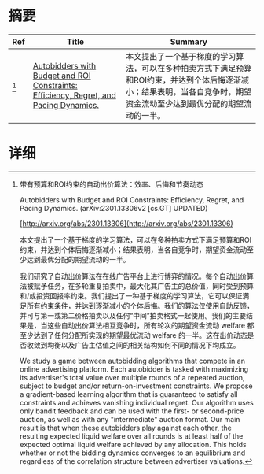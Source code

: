 # 摘要

| Ref | Title | Summary |
| --- | --- | --- |
| [^1] | [Autobidders with Budget and ROI Constraints: Efficiency, Regret, and Pacing Dynamics.](http://arxiv.org/abs/2301.13306) | 本文提出了一个基于梯度的学习算法，可以在多种拍卖方式下满足预算和ROI约束，并达到个体后悔逐渐减小；结果表明，当各自竞争时，期望资金流动至少达到最优分配的期望流动的一半。 |

# 详细

[^1]: 带有预算和ROI约束的自动出价算法：效率、后悔和节奏动态

    Autobidders with Budget and ROI Constraints: Efficiency, Regret, and Pacing Dynamics. (arXiv:2301.13306v2 [cs.GT] UPDATED)

    [http://arxiv.org/abs/2301.13306](http://arxiv.org/abs/2301.13306)

    本文提出了一个基于梯度的学习算法，可以在多种拍卖方式下满足预算和ROI约束，并达到个体后悔逐渐减小；结果表明，当各自竞争时，期望资金流动至少达到最优分配的期望流动的一半。

    

    我们研究了自动出价算法在在线广告平台上进行博弈的情况。每个自动出价算法被赋予任务，在多轮重复拍卖中，最大化其广告主的总价值，同时受到预算和/或投资回报率约束。我们提出了一种基于梯度的学习算法，它可以保证满足所有约束条件，并达到逐渐减小的个体后悔。我们的算法仅使用自助反馈，并可与第一或第二价格拍卖以及任何“中间”拍卖格式一起使用。我们的主要结果是，当这些自动出价算法相互竞争时，所有轮次的期望资金流动 welfare 都至少达到了任何分配所实现的期望最优流动 welfare 的一半。这在出价动态是否收敛到均衡以及广告主估值之间的相关结构如何不同的情况下均成立。

    We study a game between autobidding algorithms that compete in an online advertising platform. Each autobidder is tasked with maximizing its advertiser's total value over multiple rounds of a repeated auction, subject to budget and/or return-on-investment constraints. We propose a gradient-based learning algorithm that is guaranteed to satisfy all constraints and achieves vanishing individual regret. Our algorithm uses only bandit feedback and can be used with the first- or second-price auction, as well as with any "intermediate" auction format. Our main result is that when these autobidders play against each other, the resulting expected liquid welfare over all rounds is at least half of the expected optimal liquid welfare achieved by any allocation. This holds whether or not the bidding dynamics converges to an equilibrium and regardless of the correlation structure between advertiser valuations.
    


